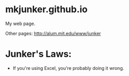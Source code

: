 # mkjunker.github.io
My web page.

Other pages: <http://alum.mit.edu/www/junker>

# Junker's Laws:
* If you're using Excel, you're probably doing it wrong.
